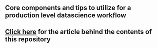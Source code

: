 ## Core components and tips to utilize for a production level datascience workflow


## [Click here]() for the article behind the contents of this repository


